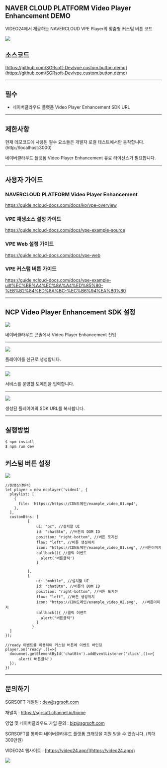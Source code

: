 ## NAVER CLOUD PLATFORM Video Player Enhancement DEMO

VIDEO24에서 제공하는 NAVERCLOUD VPE Player의 맞춤형 커스텀 버튼 코드

![](https://nnbkegvqsbcu5297614.cdn.ntruss.com/profile/202308/abbff549e834c3e0ce2b373f29b50d4a.png)



## 소스코드
[https://github.com/SGRsoft-Dev/vpe.custom.button.demo](https://github.com/SGRsoft-Dev/vpe.custom.button.demo)


*** 


## 필수
- 네이버클라우드 플랫폼 Video Player Enhancement SDK URL 

***

## 제한사항

현재 데모코드에 사용된 필수 요소들은 개발자 로컬 테스트에서만 동작합니다. (http://localhost:3000)

네이버클라우드 플랫폼 Video Player Enhancement 유료 라이선스가 필요합니다.
***


## 사용자 가이드
### NAVERCLOUD PLATFORM Video Player Enhancement
https://guide.ncloud-docs.com/docs/ko/vpe-overview

### VPE 재생소스 설정 가이드
https://guide.ncloud-docs.com/docs/vpe-example-source

### VPE Web 설정 가이드
https://guide.ncloud-docs.com/docs/vpe-web

### VPE 커스텀 버튼 가이드
https://guide.ncloud-docs.com/docs/vpe-example-ui#%EC%BB%A4%EC%8A%A4%ED%85%80-%EB%B2%84%ED%8A%BC-%EC%B6%94%EA%B0%80

***


## NCP Video Player Enhancement SDK 설정
![](https://nnbkegvqsbcu5297614.cdn.ntruss.com/profile/202308/7a602c53cc6a0b69759031e44ad8e5d9.png)

네이버클라우드 콘솔에서 Video Player Enhancement 진입

***

![](https://nnbkegvqsbcu5297614.cdn.ntruss.com/profile/202308/bc8f9b9850f93396e7e07ca2c1c9cd4d.png)

플레이어를 신규로 생성합니다.

***

![](https://nnbkegvqsbcu5297614.cdn.ntruss.com/profile/202308/37fc51c8dccfdf2711ba7500203c685c.png)

서비스를 운영할 도메인을 입력합니다.

***

![](https://nnbkegvqsbcu5297614.cdn.ntruss.com/profile/202308/6ad95ea2ed84a4412224a68f17d22c1b.png)

생성된 플레이어의 SDK URL를 복사합니다.

***

## 실행방법

```bash
$ npm install
$ npm run dev
```



## 커스텀 버튼 설정

![](https://nnbkegvqsbcu5297614.cdn.ntruss.com/profile/202308/abbff549e834c3e0ce2b373f29b50d4a.png)

```
//동영상(MP4)
let player = new ncplayer('video1', {
  playlist: [
    {
      file: 'https://https://CDN도메인/example_video_01.mp4',
    },
  ],
  customBtns: [
          {
              ui: "pc", //설치할 UI
              id: "chatBtn", //버튼의 DOM ID
              position: "right-bottom", //버튼 포지션
              flow: "left", //버튼 생성위치
              icon: "https://CDN도메인/example_video_01.svg", //버튼이미지
              callback(){ //클릭 이벤트
                alert('버튼클릭')
              }

          },
          {
              ui: "mobile", //설치할 UI
              id: "chatBtn", //버튼의 DOM ID
              position: "right-bottom", //버튼 포지션
              flow: "left", //버튼 생성위치
              icon: "https://CDN도메인/example_video_02.svg",  //버튼이미지
              callback(){ //클릭 이벤트
                alert("버튼클릭")
              }
            }
  ]
});

//ready 이벤트를 이용하여 커스텀 버튼에 이벤트 바인딩
player.on('ready',()=>{
  documnet.getElementById('chatBtn').addEventListener('click',()=>{
      alert('버튼클릭')
  });
})
```



***




## 문의하기


SGRSOFT 개발팀  : dev@sgrsoft.com

채널톡 : https://sgrsoft.channel.io/home

영업 및 네이버클라우드 가입 문의 : biz@sgrsoft.com

SGRSOFT를 통하여 네이버클라우드 플랫폼 크래딧을 지원 받을 수 있습니다. (최대 300만원)


VIDEO24 웹사이트 :
[https://video24.app/](https://video24.app/)

![](https://nnbkegvqsbcu5297614.cdn.ntruss.com/profile/202310/4f8b9055fd11fe2a1595586c52a7ec29.png)

